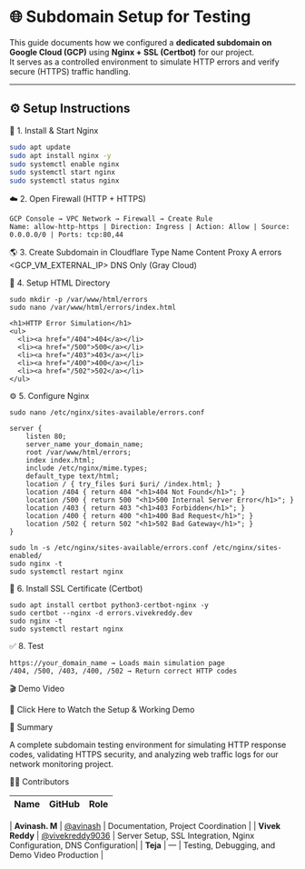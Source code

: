 # 🌐 Subdomain Setup for Testing

This guide documents how we configured a **dedicated subdomain on Google Cloud (GCP)** using **Nginx + SSL (Certbot)** for our project.  
It serves as a controlled environment to simulate HTTP errors and verify secure (HTTPS) traffic handling.

---

## ⚙️ Setup Instructions

🧩 1. Install & Start Nginx
```bash
sudo apt update
sudo apt install nginx -y
sudo systemctl enable nginx
sudo systemctl start nginx
sudo systemctl status nginx
```

☁️ 2. Open Firewall (HTTP + HTTPS)
```
GCP Console → VPC Network → Firewall → Create Rule
Name: allow-http-https | Direction: Ingress | Action: Allow | Source: 0.0.0.0/0 | Ports: tcp:80,44
```

🌎 3. Create Subdomain in Cloudflare
Type	Name	Content	Proxy
A	errors	<GCP_VM_EXTERNAL_IP>	DNS Only (Gray Cloud)

🧱 4. Setup HTML Directory
```
sudo mkdir -p /var/www/html/errors
sudo nano /var/www/html/errors/index.html
```
```
<h1>HTTP Error Simulation</h1>
<ul>
  <li><a href="/404">404</a></li>
  <li><a href="/500">500</a></li>
  <li><a href="/403">403</a></li>
  <li><a href="/400">400</a></li>
  <li><a href="/502">502</a></li>
</ul>
```

⚙️ 5. Configure Nginx
```
sudo nano /etc/nginx/sites-available/errors.conf
```
```
server {
    listen 80;
    server_name your_domain_name;
    root /var/www/html/errors;
    index index.html;
    include /etc/nginx/mime.types;
    default_type text/html;
    location / { try_files $uri $uri/ /index.html; }
    location /404 { return 404 "<h1>404 Not Found</h1>"; }
    location /500 { return 500 "<h1>500 Internal Server Error</h1>"; }
    location /403 { return 403 "<h1>403 Forbidden</h1>"; }
    location /400 { return 400 "<h1>400 Bad Request</h1>"; }
    location /502 { return 502 "<h1>502 Bad Gateway</h1>"; }
}
```

```
sudo ln -s /etc/nginx/sites-available/errors.conf /etc/nginx/sites-enabled/
sudo nginx -t
sudo systemctl restart nginx
```

🔐 6. Install SSL Certificate (Certbot)
```
sudo apt install certbot python3-certbot-nginx -y
sudo certbot --nginx -d errors.vivekreddy.dev
sudo nginx -t
sudo systemctl restart nginx
```

✅ 8. Test
```
https://your_domain_name → Loads main simulation page
/404, /500, /403, /400, /502 → Return correct HTTP codes
```

🎬 Demo Video

🎥 Click Here to Watch the Setup & Working Demo

📘 Summary

A complete subdomain testing environment for simulating HTTP response codes, validating HTTPS security,
and analyzing web traffic logs for our network monitoring project.

👨‍💻 Contributors

| Name | GitHub | Role |
|------|---------|------|

| **Avinash. M** | [@avinash](https://github.com/avinash) | Documentation, Project Coordination |
| **Vivek Reddy** | [@vivekreddy9036](https://github.com/vivekreddy9036) | Server Setup, SSL Integration, Nginx Configuration, DNS Configuration|
| **Teja** | — | Testing, Debugging, and Demo Video Production |

